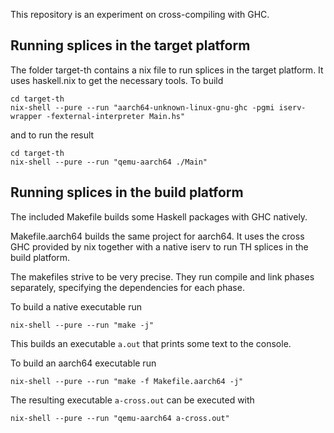 This repository is an experiment on cross-compiling with GHC.

## Running splices in the target platform

The folder target-th contains a nix file to run splices
in the target platform. It uses haskell.nix to get the
necessary tools. To build

```
cd target-th
nix-shell --pure --run "aarch64-unknown-linux-gnu-ghc -pgmi iserv-wrapper -fexternal-interpreter Main.hs"
```
and to run the result
```
cd target-th
nix-shell --pure --run "qemu-aarch64 ./Main"
```
## Running splices in the build platform

The included Makefile builds some Haskell packages with GHC natively.

Makefile.aarch64 builds the same project for aarch64. It uses the
cross GHC provided by nix together with a native iserv to run TH
splices in the build platform.

The makefiles strive to be very precise. They run compile and link
phases separately, specifying the dependencies for each phase.

To build a native executable run
```
nix-shell --pure --run "make -j"
```
This builds an executable `a.out` that prints some text to the console.

To build an aarch64 executable run
```
nix-shell --pure --run "make -f Makefile.aarch64 -j"
```
The resulting executable `a-cross.out` can be executed with
```
nix-shell --pure --run "qemu-aarch64 a-cross.out"
```
